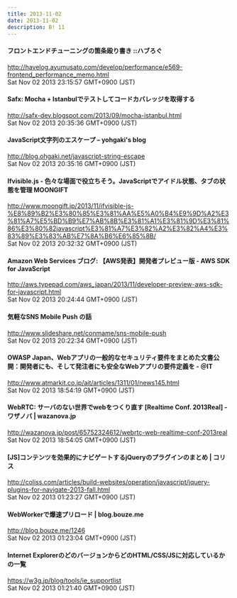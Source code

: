 ```yaml
---
title: 2013-11-02
date: 2013-11-02
description: B! 11
---
```


#### フロントエンドチューニングの箇条殴り書き ::ハブろぐ
http://havelog.ayumusato.com/develop/performance/e569-frontend_performance_memo.html<br>
Sat Nov 02 2013 23:15:57 GMT+0900 (JST)<br>


#### Safx: Mocha + Istanbulでテストしてコードカバレッジを取得する
http://safx-dev.blogspot.com/2013/09/mocha-istanbul.html<br>
Sat Nov 02 2013 20:35:36 GMT+0900 (JST)<br>


#### JavaScript文字列のエスケープ – yohgaki's blog
http://blog.ohgaki.net/javascript-string-escape<br>
Sat Nov 02 2013 20:35:16 GMT+0900 (JST)<br>


#### Ifvisible.js - 色々な場面で役立ちそう。JavaScriptでアイドル状態、タブの状態を管理 MOONGIFT
http://www.moongift.jp/2013/11/ifvisible-js-%E8%89%B2%E3%80%85%E3%81%AA%E5%A0%B4%E9%9D%A2%E3%81%A7%E5%BD%B9%E7%AB%8B%E3%81%A1%E3%81%9D%E3%81%86%E3%80%82javascript%E3%81%A7%E3%82%A2%E3%82%A4%E3%83%89%E3%83%AB%E7%8A%B6%E6%85%8B/<br>
Sat Nov 02 2013 20:32:32 GMT+0900 (JST)<br>


#### Amazon Web Services ブログ: 【AWS発表】開発者プレビュー版 - AWS SDK for JavaScript
http://aws.typepad.com/aws_japan/2013/11/developer-preview-aws-sdk-for-javascript.html<br>
Sat Nov 02 2013 20:24:44 GMT+0900 (JST)<br>


#### 気軽なSNS Mobile Push の話
http://www.slideshare.net/conmame/sns-mobile-push<br>
Sat Nov 02 2013 20:22:34 GMT+0900 (JST)<br>


####  OWASP Japan、Webアプリの一般的なセキュリティ要件をまとめた文書公開：開発者にも、そして発注者にも安全なWebアプリの要件定義を - ＠IT
http://www.atmarkit.co.jp/ait/articles/1311/01/news145.html<br>
Sat Nov 02 2013 18:54:19 GMT+0900 (JST)<br>


#### WebRTC: サーバのない世界でwebをつくり直す [Realtime Conf. 2013Real] - ワザノバ | wazanova.jp
http://wazanova.jp/post/65752324612/webrtc-web-realtime-conf-2013real<br>
Sat Nov 02 2013 18:54:05 GMT+0900 (JST)<br>


####   [JS]コンテンツを効果的にナビゲートするjQueryのプラグインのまとめ | コリス
http://coliss.com/articles/build-websites/operation/javascript/jquery-plugins-for-navigate-2013-fall.html<br>
Sat Nov 02 2013 01:23:27 GMT+0900 (JST)<br>


#### WebWorkerで爆速プリロード | blog.bouze.me
http://blog.bouze.me/1246<br>
Sat Nov 02 2013 01:23:04 GMT+0900 (JST)<br>


#### Internet ExplorerのどのバージョンからどのHTML/CSS/JSに対応しているかの一覧
https://w3g.jp/blog/tools/ie_supportlist<br>
Sat Nov 02 2013 01:21:40 GMT+0900 (JST)<br>


